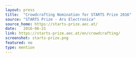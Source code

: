 ```yaml
---
layout: press
title:  "Crowdcrafting Nomination for STARTS Prize 2016"
source: "STARTS Prize - Ars Electronica"
source_home: https://starts-prize.aec.at/
date:   2016-06-21
link: https://starts-prize.aec.at/en/crowdcrafting/
screenshot: starts-prize.png
featured: no
type: mention
---
```


